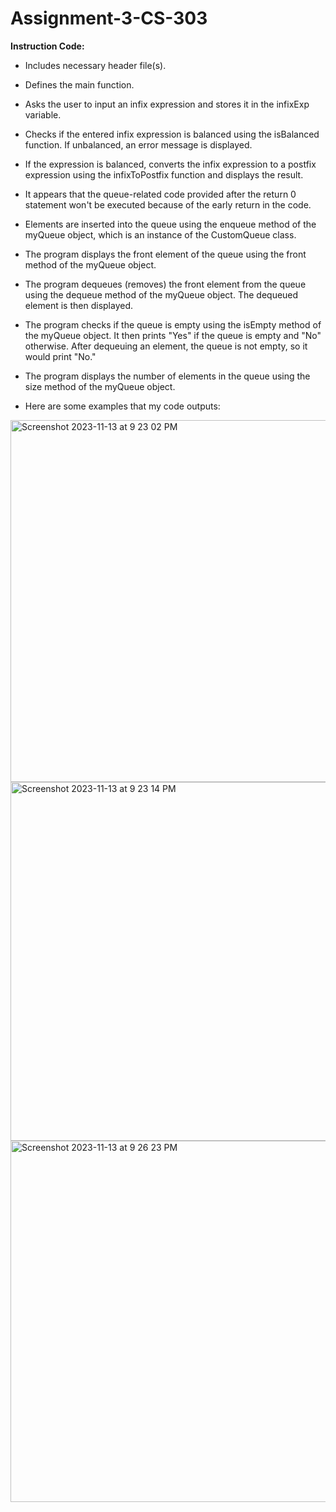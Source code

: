 # Assignment-3-CS-303
**Instruction Code:**

- Includes necessary header file(s).
- Defines the main function.
- Asks the user to input an infix expression and stores it in the infixExp variable.
- Checks if the entered infix expression is balanced using the isBalanced function. If unbalanced, an error message is displayed.
- If the expression is balanced, converts the infix expression to a postfix expression using the infixToPostfix function and displays the result.
- It appears that the queue-related code provided after the return 0 statement won't be executed because of the early return in the code.
- Elements are inserted into the queue using the enqueue method of the myQueue object, which is an instance of the CustomQueue class.
- The program displays the front element of the queue using the front method of the myQueue object.
- The program dequeues (removes) the front element from the queue using the dequeue method of the myQueue object. The dequeued element is then displayed.
- The program checks if the queue is empty using the isEmpty method of the myQueue object. It then prints "Yes" if the queue is empty and "No" otherwise. After dequeuing an element, the queue is not empty, so it would print "No."
- The program displays the number of elements in the queue using the size method of the myQueue object.

- Here are some examples that my code outputs:

<img width="579" alt="Screenshot 2023-11-13 at 9 23 02 PM" src="https://github.com/mohamede2022/Assignment-3-cs-303-/assets/113187159/99781c7d-f807-4c01-970d-82f7649f7bc2">

<img width="574" alt="Screenshot 2023-11-13 at 9 23 14 PM" src="https://github.com/mohamede2022/Assignment-3-cs-303-/assets/113187159/11ca9af1-0e61-4a30-bf39-8308b0cd7b53">

<img width="578" alt="Screenshot 2023-11-13 at 9 26 23 PM" src="https://github.com/mohamede2022/Assignment-3-cs-303-/assets/113187159/c3a97ba7-de29-4936-a27a-9fad733ce139">

